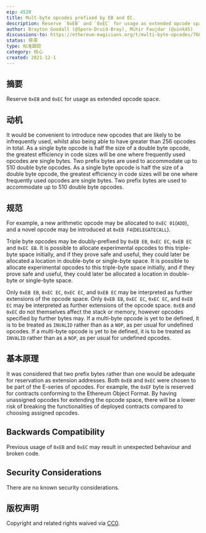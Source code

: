 ```yaml
---
eip: 4520
title: Mult-byte opcodes prefixed by EB and EC.
description: Reserve `0xEB` and `0xEC` for usage as extended opcode space.
author: Brayton Goodall (@Spore-Druid-Bray), Mihir Faujdar (@uink45)
discussions-to: https://ethereum-magicians.org/t/multi-byte-opcodes/7681
status: 停滞
type: 标准跟踪
category: 核心
created: 2021-12-1
---
```


## 摘要
Reserve `0xEB` and `0xEC` for usage as extended opcode space.

## 动机
It would be convenient to introduce new opcodes that are likely to be infrequently used, whilst also being able to have greater than 256 opcodes in total. As a single byte opcode is half the size of a double byte opcode, the greatest efficiency in code sizes will be one where frequently used opcodes are single bytes. Two prefix bytes are used to accommodate up to 510 double byte opcodes. As a single byte opcode is half the size of a double byte opcode, the greatest efficiency in code sizes will be one where frequently used opcodes are single bytes. Two prefix bytes are used to accommodate up to 510 double byte opcodes.

## 规范
For example, a new arithmetic opcode may be allocated to `0xEC 01`(`ADD`), and a novel opcode may be introduced at `0xEB F4`(`DELEGATECALL`).

Triple byte opcodes may be doubly-prefixed by `0xEB EB`, `0xEC EC`, `0xEB EC` and `0xEC EB`. It is possible to allocate experimental opcodes to this triple-byte space initially, and if they prove safe and useful, they could later be allocated a location in double-byte or single-byte space. It is possible to allocate experimental opcodes to this triple-byte space initially, and if they prove safe and useful, they could later be allocated a location in double-byte or single-byte space.

Only `0xEB EB`, `0xEC EC`, `0xEC EC`, and `0xEB EC` may be interpreted as further extensions of the opcode space. Only `0xEB EB`, `0xEC EC`, `0xEC EC`, and `0xEB EC` may be interpreted as further extensions of the opcode space. `0xEB` and `0xEC` do not themselves affect the stack or memory, however opcodes specified by further bytes may. If a multi-byte opcode is yet to be defined, it is to be treated as `INVALID` rather than as a `NOP`, as per usual for undefined opcodes. If a multi-byte opcode is yet to be defined, it is to be treated as `INVALID` rather than as a `NOP`, as per usual for undefined opcodes.

## 基本原理
It was considered that two prefix bytes rather than one would be adequate for reservation as extension addresses. Both `0xEB` and `0xEC` were chosen to be part of the E-series of opcodes. For example, the `0xEF` byte is reserved for contracts conforming to the Ethereum Object Format. By having unassigned opcodes for extending the opcode space, there will be a lower risk of breaking the functionalities of deployed contracts compared to choosing assigned opcodes.

## Backwards Compatibility
Previous usage of `0xEB` and `0xEC` may result in unexpected behaviour and broken code.

## Security Considerations
There are no known security considerations.

## 版权声明
Copyright and related rights waived via [CC0](../LICENSE.md).
